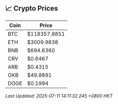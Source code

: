 ## 📈 Crypto Prices

| Coin | Price |
| ---- | ----- |
| BTC | $118357.8851 |
| ETH | $3009.9838 |
| BNB | $694.6360 |
| CRV | $0.6467 |
| ARB | $0.4315 |
| OKB | $49.8891 |
| DOGE | $0.1994 |

_Last Updated: 2025-07-11 14:11:32.245 +0800 HKT_